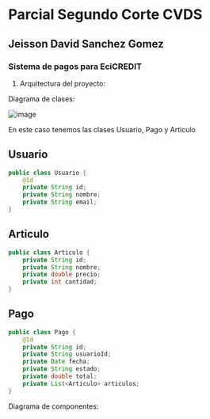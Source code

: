 # Parcial Segundo Corte CVDS
## Jeisson David Sanchez Gomez

### Sistema de pagos para EciCREDIT


1. Arquitectura del proyecto:

Diagrama de clases:

![image](https://github.com/user-attachments/assets/7ed457b1-b952-4e47-8b09-bbed28fd0f0b)


En este caso tenemos las clases Usuario, Pago y Articulo


## Usuario
```java
public class Usuario {
    @Id
    private String id;
    private String nombre;
    private String email;
}
```

## Articulo
```java
public class Articulo {
    private String id;
    private String nombre;
    private double precio;
    private int cantidad;
}
```

## Pago
```java
public class Pago {
    @Id
    private String id;
    private String usuarioId;
    private Date fecha;
    private String estado;
    private double total;
    private List<Articulo> articulos;
}
```



Diagrama de componentes:


